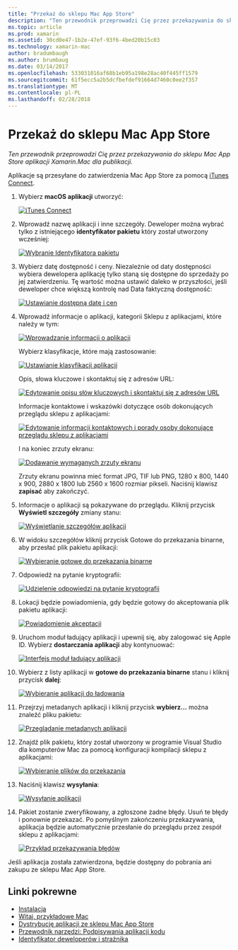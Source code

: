 ```yaml
---
title: "Przekaż do sklepu Mac App Store"
description: "Ten przewodnik przeprowadzi Cię przez przekazywania do sklepu Mac App Store aplikacji Xamarin.Mac dla publikacji."
ms.topic: article
ms.prod: xamarin
ms.assetid: 30cd0e47-1b2e-47ef-93f6-4bed20b15c03
ms.technology: xamarin-mac
author: bradumbaugh
ms.author: brumbaug
ms.date: 03/14/2017
ms.openlocfilehash: 533031016af68b1eb95a198e28ac40f445ff1579
ms.sourcegitcommit: 61f5ecc5a2b5dcfbefdef91664d7460c0ee2f357
ms.translationtype: MT
ms.contentlocale: pl-PL
ms.lasthandoff: 02/28/2018
---
```

# <a name="upload-to-mac-app-store"></a>Przekaż do sklepu Mac App Store

_Ten przewodnik przeprowadzi Cię przez przekazywania do sklepu Mac App Store aplikacji Xamarin.Mac dla publikacji._

Aplikacje są przesyłane do zatwierdzenia Mac App Store za pomocą [iTunes Connect](http://itunesconnect.apple.com/).

1. Wybierz **macOS aplikacji** utworzyć: 

    [ ![](uploading-images/image65.png "iTunes Connect")](uploading-images/image65.png)

2. Wprowadź nazwę aplikacji i inne szczegóły. Deweloper można wybrać tylko z istniejącego **identyfikator pakietu** który został utworzony wcześniej: 

    [ ![](uploading-images/image66.png "Wybranie Identyfikatora pakietu")](uploading-images/image66.png)

3. Wybierz datę dostępność i ceny. Niezależnie od daty dostępności wybiera dewelopera aplikację tylko staną się dostępne do sprzedaży po jej zatwierdzeniu. Tę wartość można ustawić daleko w przyszłości, jeśli deweloper chce większą kontrolę nad Data faktyczną dostępność: 

    [ ![](uploading-images/image67.png "Ustawianie dostępną datę i cen")](uploading-images/image67.png)

4. Wprowadź informacje o aplikacji, kategorii Sklepu z aplikacjami, które należy w tym: 

    [ ![](uploading-images/image68.png "Wprowadzanie informacji o aplikacji")](uploading-images/image68.png) 

    Wybierz klasyfikacje, które mają zastosowanie: 

    [ ![](uploading-images/image69.png "Ustawianie klasyfikacji aplikacji")](uploading-images/image69.png) 

    Opis, słowa kluczowe i skontaktuj się z adresów URL: 

    [ ![](uploading-images/image70.png "Edytowanie opisu słów kluczowych i skontaktuj się z adresów URL")](uploading-images/image70.png) 

    Informacje kontaktowe i wskazówki dotyczące osób dokonujących przeglądu sklepu z aplikacjami: 

    [ ![](uploading-images/image71.png "Edytowanie informacji kontaktowych i porady osoby dokonujące przeglądu sklepu z aplikacjami")](uploading-images/image71.png) 

    I na koniec zrzuty ekranu: 

    [ ![](uploading-images/image72.png "Dodawanie wymaganych zrzuty ekranu")](uploading-images/image72.png) 

    Zrzuty ekranu powinna mieć format JPG, TIF lub PNG, 1280 x 800, 1440 x 900, 2880 x 1800 lub 2560 x 1600 rozmiar pikseli. Naciśnij klawisz **zapisać** aby zakończyć.

5. Informacje o aplikacji są pokazywane do przeglądu. Kliknij przycisk **Wyświetl szczegóły** zmiany stanu: 

    [ ![](uploading-images/image73.png "Wyświetlanie szczegółów aplikacji")](uploading-images/image73.png)

6. W widoku szczegółów kliknij przycisk Gotowe do przekazania binarne, aby przesłać plik pakietu aplikacji: 

    [ ![](uploading-images/image74.png "Wybieranie gotowe do przekazania binarne")](uploading-images/image74.png)

7. Odpowiedź na pytanie kryptografii: 

    [ ![](uploading-images/image75.png "Udzielenie odpowiedzi na pytanie kryptografii")](uploading-images/image75.png)

8. Lokacji będzie powiadomienia, gdy będzie gotowy do akceptowania plik pakietu aplikacji: 

    [ ![](uploading-images/image76.png "Powiadomienie akceptacji")](uploading-images/image76.png)

9. Uruchom moduł ładujący aplikacji i upewnij się, aby zalogować się Apple ID.
Wybierz **dostarczania aplikacji** aby kontynuować: 

    [ ![](uploading-images/image77.png "Interfejs moduł ładujący aplikacji")](uploading-images/image77.png)

10. Wybierz z listy aplikacji w **gotowe do przekazania binarne** stanu i kliknij przycisk **dalej**: 

    [ ![](uploading-images/image78.png "Wybieranie aplikacji do ładowania")](uploading-images/image78.png)

11. Przejrzyj metadanych aplikacji i kliknij przycisk **wybierz...**  można znaleźć pliku pakietu: 

    [ ![](uploading-images/image79.png "Przeglądanie metadanych aplikacji")](uploading-images/image79.png)

12. Znajdź plik pakietu, który został utworzony w programie Visual Studio dla komputerów Mac za pomocą konfiguracji kompilacji sklepu z aplikacjami: 

    [ ![](uploading-images/image80.png "Wybieranie plików do przekazania")](uploading-images/image80.png)

13. Naciśnij klawisz **wysyłania**: 

    [ ![](uploading-images/image81.png "Wysyłanie aplikacji")](uploading-images/image81.png)

14. Pakiet zostanie zweryfikowany, a zgłoszone żadne błędy. Usuń te błędy i ponownie przekazać. Po pomyślnym zakończeniu przekazywania, aplikacja będzie automatycznie przesłanie do przeglądu przez zespół sklepu z aplikacjami: 

    [ ![](uploading-images/image82.png "Przykład przekazywania błędów")](uploading-images/image82.png)

Jeśli aplikacja została zatwierdzona, będzie dostępny do pobrania ani zakupu ze sklepu Mac App Store.

## <a name="related-links"></a>Linki pokrewne

- [Instalacja](~//mac/get-started/installation.md)
- [Witaj, przykładowe Mac](~//mac/get-started/hello-mac.md)
- [Dystrybucję aplikacji ze sklepu Mac App Store](https://developer.apple.com/devcenter/mac/checklist/)
- [Przewodnik narzędzi: Podpisywania aplikacji kodu](https://developer.apple.com/library/mac/#documentation/ToolsLanguages/Conceptual/OSXWorkflowGuide/CodeSigning/CodeSigning.html)
- [Identyfikator deweloperów i strażnika](https://developer.apple.com/resources/developer-id/)
